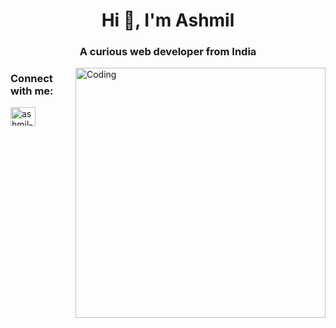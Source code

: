 <h1 align="center">Hi 👋, I'm Ashmil</h1>
<h3 align="center">A curious web developer from India</h3>
<img align="right" alt="Coding" width="400" src="https://i.pinimg.com/originals/e4/26/70/e426702edf874b181aced1e2fa5c6cde.gif">

<h3 align="left">Connect with me:</h3>
<p align="left">
<a href="https://linkedin.com/in/ashmil-a-6ba07720b" target="blank"><img align="center" src="https://raw.githubusercontent.com/rahuldkjain/github-profile-readme-generator/master/src/images/icons/Social/linked-in-alt.svg" alt="ashmil-a-6ba07720b" height="30" width="40" /></a>
</p>
